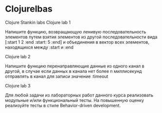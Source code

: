 # Clojurelbas
Clojure Stankin labs
Clojure lab 1


Напишите функцию, возвращающую ленивую последовательность элементов путем взятия элементов из другой последовательности вида [:start 1 2 :end :start: 5 :end] и объединения в вектор всех элементов, находящихся между :start и :end




Clojure lab 2 


Напишите функцию перенаправляющие данные из одного канал в другой, в случае если данных в канала нет более n миллисекунд отправлять в канал для записи значение :timeout





Clojure lab 3 


Для любой задачи из лабораторных работ данного курса реализовать модульные и/или функциональный тесты. На повышенную оценку реализуйте тесты в стиле Behavior-driven development. 
